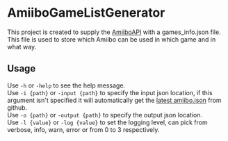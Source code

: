 # AmiiboGameListGenerator
This project is created to supply the [AmiiboAPI](https://github.com/N3evin/AmiiboAPI "AmiiboAPI") with a games_info.json file. This file is used to store which Amiibo can be used in which game and in what way.

## Usage
Use `-h` or `-help` to see the help message.  
Use `-i {path}` or `-input {path}` to specify the input json location, if this argument isn't specified it will automatically get the [latest amiibo.json](https://raw.githubusercontent.com/N3evin/AmiiboAPI/master/database/amiibo.json "latest amiibo.json") from github.  
Use `-o {path}` or `-output {path}` to specify the output json location.  
Use `-l {value}` or `-log {value}` to set the logging level, can pick from verbose, info, warn, error or from 0 to 3 respectively.
